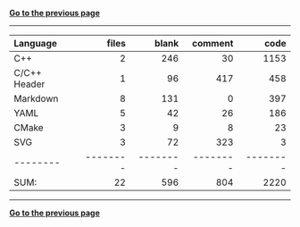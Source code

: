 [**Go to the previous page**](../../README.md)

----

Language|files|blank|comment|code
:-------|-------:|-------:|-------:|-------:
C++|2|246|30|1153
C/C++ Header|1|96|417|458
Markdown|8|131|0|397
YAML|5|42|26|186
CMake|3|9|8|23
SVG|3|72|323|3
--------|--------|--------|--------|--------
SUM:|22|596|804|2220

----


[**Go to the previous page**](../../README.md)
